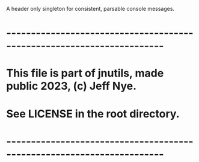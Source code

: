 A header only singleton for consistent, parsable console messages.
# ----------------------------------------------------------------------
#  This file is part of jnutils, made public 2023, (c) Jeff Nye.
#  See LICENSE in the root directory.
# ----------------------------------------------------------------------
